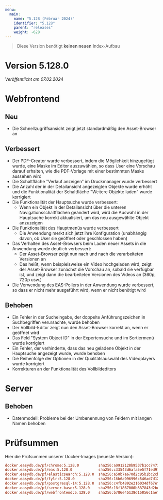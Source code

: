 ```yaml
---
menu:
  main:
    name: "5.128 (Februar 2024)"
    identifier: "5.128"
    parent: "releases"
    weight: -628
---
```


> Diese Version benötigt **keinen neuen** Index-Aufbau

# Version 5.128.0

*Veröffentlicht am 07.02.2024*

# Webfrontend

## Neu

* Die Schnellzugriffsansicht zeigt jetzt standardmäßig den Asset-Browser an

## Verbessert

* Der PDF-Creator wurde verbessert, indem die Möglichkeit hinzugefügt wurde, eine Maske im Editor auszuwählen, so dass User eine Vorschau darauf erhalten, wie die PDF-Vorlage mit einer bestimmten Maske aussehen wird
* Die Schaltfläche "Verlauf anzeigen" im Druckmanager wurde verbessert
* Die Anzahl der in der Detailansicht angezeigten Objekte wurde erhöht und die Funktionalität der Schaltfläche "Weitere Objekte laden" wurde korrigiert
* Die Funktionalität der Hauptsuche wurde verbessert:
  * Wenn ein Objekt in der Detailansicht über die unteren Navigationsschaltflächen geändert wird, wird die Auswahl in der Hauptsuche korrekt aktualisiert, um das neu ausgewählte Objekt anzuzeigen
* Die Funktionalität des Hauptmenüs wurde verbessert
  * Die Anwendung merkt sich jetzt ihre Konfiguration (unabhängig davon, ob User sie geöffnet oder geschlossen haben)
* Das Verhalten des Asset-Browsers beim Laden neuer Assets in die Anwendung wurde deutlich verbessert:
  * Der Asset-Browser zeigt nun nach und nach die verarbeiteten Versionen an
  * Das heißt, wenn beispielsweise ein Video hochgeladen wird, zeigt der Asset-Browser zunächst die Vorschau an, sobald sie verfügbar ist, und zeigt dann die bearbeiteten Versionen des Videos an (360p, 720p usw.)
* Die Verwendung des EAS-Pollers in der Anwendung wurde verbessert, so dass er nicht mehr ausgeführt wird, wenn er nicht benötigt wird

## Behoben

* Ein Fehler in der Sucheingabe, der doppelte Anführungszeichen in Suchbegriffen verursachte, wurde behoben
* Der Vollbild-Editor zeigt nun den Asset-Browser korrekt an, wenn er geöffnet wird
* Das Feld "System Object ID" in der Expertensuche und im Sortiermenü wurde korrigiert
* Ein Fehler, der verhinderte, dass das neu geladene Objekt in der Hauptsuche angezeigt wurde, wurde behoben
* Die Reihenfolge der Optionen in der Qualitätsauswahl des Videoplayers wurde korrigiert
* Korrekturen an der Funktionalität des Vollbildeditors

# Server

## Behoben

* Datenmodell: Probleme bei der Umbenennung von Feldern mit langen Namen behoben

# Prüfsummen

Hier die Prüfsummen unserer Docker-Images (neueste Version):

```ini
docker.easydb.de/pf/chrome:5.128.0         sha256:a0912128b9537b1cc74716007eb74e819d6fa72720882301b39050b66d25bc84
docker.easydb.de/pf/eas:5.128.0            sha256:c33543d6afa5e5f71ed9f26b50a1285df4302bdb909848fd88be92435104bdc3
docker.easydb.de/pf/elasticsearch:5.128.0  sha256:a50b7a670d2c85b1bc2cbda0a58c1bca2d081b25ca58ec34e8cfca699679de93
docker.easydb.de/pf/fylr:5.128.0           sha256:16b6a996996c546ad7d123e513ee5069c72d2a48ca76ce2dc6ecef2835217376
docker.easydb.de/pf/postgresql-14:5.128.0  sha256:c4fb4892e216034df67ef53118faa2c73df60604ff07e80cf513b1d44bb66bdd
docker.easydb.de/pf/server-base:5.128.0    sha256:18f1867000b337843d2bec2bf8589661e1009aa2bdaa32ca48888566f4c05f3f
docker.easydb.de/pf/webfrontend:5.128.0    sha256:b786e45138d15056c1aef71f282ed903b84aee4de737a570d319a1b3487a3490
```
